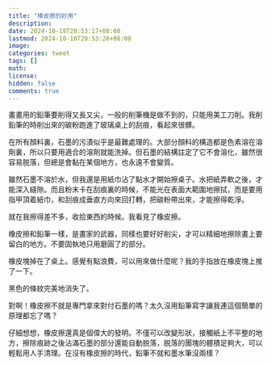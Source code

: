 ```yaml
---
title: "橡皮擦的妙用"
description: 
date: 2024-10-18T20:53:17+08:00
lastmod: 2024-10-18T20:53:26+08:00
image: 
categories: tweet
tags: []
math: 
license: 
hidden: false
comments: true
---
```


畫畫用的鉛筆要削得又長又尖，一般的削筆機是做不到的，只能用美工刀削。我削鉛筆的時削出來的碳粉跑進了玻璃桌上的刮痕，看起來很髒。

在所有顏料裏，石墨的污漬似乎是最難處理的。大部分顏料的構造都是色素溶在溶劑裏，所以只要用適合的溶劑就能洗掉。但石墨的結構註定了它不會溶化，雖然很容易脱落，但總是會黏在某個地方，也永遠不會變質。

雖然石墨不溶於水，但我還是用紙巾沾了點水才開始擦桌子。水把紙弄軟之後，才能深入縫隙。而且粉末卡在刮痕裏的時候，不能光在表面大範圍地擦拭，而是要用指甲頂着紙巾，和刮痕成垂直方向來回打轉，把碳粉帶出來，才能擦得乾淨。

就在我擦得差不多，收拾東西的時候。我看見了橡皮擦。

橡皮擦和鉛筆一樣，是畫家的武器，同樣也要好好削尖，才可以精細地擦除畫上要留白的地方。不要固執地只用磨圓了的部分。

橡皮塊掉在了桌上。感覺有點浪費，可以用來做什麼呢？我的手指放在橡皮塊上推了一下。

黑色的條紋完美地消失了。

對啊！橡皮擦不就是專門拿來對付石墨的嗎？太久沒用鉛筆寫字讓我連這個簡單的原理都忘了嗎？

仔細想想，橡皮擦還真是個偉大的發明。不僅可以改變形狀，接觸紙上不平整的地方，擦除痕跡之後沾滿石墨的部分還能自動脱落，脱落的團塊的體積足夠大，可以輕鬆用人手清理。在沒有橡皮擦的時代，鉛筆不就和墨水筆沒兩樣？


